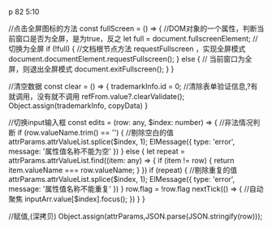 p 82  5:10

//点击全屏图标的方法
const fullScreen = () => {
//DOM对象的一个属性，判断当前窗口是否为全屏，是为true，反之
let full = document.fullscreenElement;
//切换为全屏
if (!full) {
//文档根节点方法 requestFullscreen ，实现全屏模式
document.documentElement.requestFullscreen();
} else {
// 当前窗口为全屏，则退出全屏模式
document.exitFullscreen();
}
}


//清空数据
const clear = () => {
  trademarkInfo.id = 0;
  //清除表单验证信息,?有就调用，没有就不调用
  refFrom.value?.clearValidate();
  Object.assign(trademarkInfo, copyData)
}


//切换input输入框
const edits = (row: any, $index: number) => {
  //非法情况判断
  if (row.valueName.trim() == '') {
    //剔除空白的值
    attrParams.attrValueList.splice($index, 1);
    ElMessage({
      type: 'error',
      message: '属性值名称不能为空'
    })
  } else {
    let repeat = attrParams.attrValueList.find((item: any) => {
      if (item != row) {
        return item.valueName === row.valueName;
      }
    })
    if (repeat) {
      //剔除重复的值
      attrParams.attrValueList.splice($index, 1);
      ElMessage({
        type: 'error',
        message: '属性值名称不能重复'
      })
    }
    row.flag = !row.flag
    nextTick(() => {
      //自动聚焦
      inputArr.value[$index].focus();
    })
  }
}

  //赋值,(深拷贝)
  Object.assign(attrParams,JSON.parse(JSON.stringify(row)));
